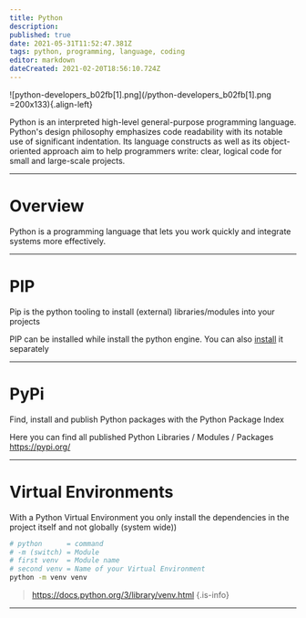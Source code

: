 ```yaml
---
title: Python
description: 
published: true
date: 2021-05-31T11:52:47.381Z
tags: python, programming, language, coding
editor: markdown
dateCreated: 2021-02-20T18:56:10.724Z
---
```


![python-developers_b02fb[1].png](/python-developers_b02fb[1].png =200x133){.align-left}

Python is an interpreted high-level general-purpose programming language.
Python's design philosophy emphasizes code readability with its notable use of significant indentation.
Its language constructs as well as its object-oriented approach aim to help programmers write:
clear, logical code for small and large-scale projects.

---

# Overview
Python is a programming language that lets you work quickly and integrate systems more effectively.

---

# PIP
Pip is the python tooling to install (external) libraries/modules into your projects 

PIP can be installed while install the python engine.
You can also [install](https://pip.pypa.io/en/stable/installing/) it separately

---

# PyPi
Find, install and publish Python packages with the Python Package Index

Here you can find all published Python Libraries / Modules / Packages
https://pypi.org/

---

# Virtual Environments
With a Python Virtual Environment you only install the dependencies  in the project itself and not globally (system wide))

```bash
# python      = command
# -m (switch) = Module
# first venv  = Module name
# second venv = Name of your Virtual Environment
python -m venv venv
```

> https://docs.python.org/3/library/venv.html
{.is-info}

---